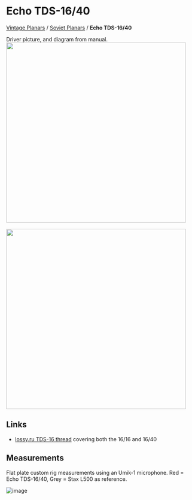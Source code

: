 # Echo TDS-16/40

[Vintage Planars](../) / [Soviet Planars](./) / **Echo TDS-16/40**

Driver picture, and diagram from manual.
<br><a href="https://headphonegits.org/assets/vintage-planars/soviet/Echo-TDS-16-40/0fd06d13-1556-4801-b7cf-aa1f956378bf.png"><img src="https://headphonegits.org/assets/vintage-planars/soviet/Echo-TDS-16-40/0fd06d13-1556-4801-b7cf-aa1f956378bf.png" width="480" /></a>  
<br><a href="https://github.com/ludoo/HeadphoneGits/assets/66007/35766858-367e-4bfa-bb65-dd85b4ae19e0"><img src="https://github.com/ludoo/HeadphoneGits/assets/66007/35766858-367e-4bfa-bb65-dd85b4ae19e0" width="480" /></a>  

## Links

- [lossy.ru TDS-16 thread](http://www.lossy.ru/forums/showthread.php?t=9) covering both the 16/16 and 16/40

## Measurements

Flat plate custom rig measurements using an Umik-1 microphone. Red = Echo TDS-16/40, Grey = Stax L500 as reference.

![image](https://github.com/ludoo/HeadphoneGits/assets/66007/45a9a556-fc99-461a-a78c-4944d01ce9db)
